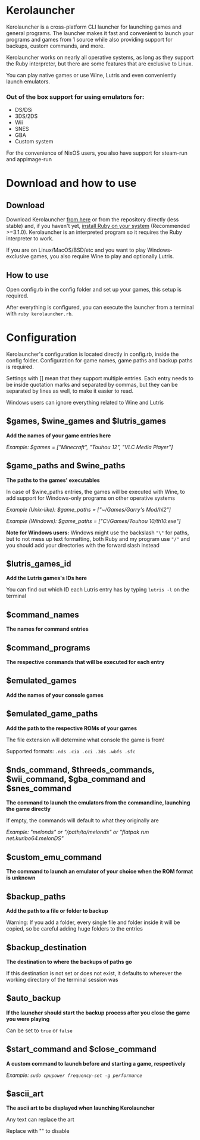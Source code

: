# Kerolauncher
Kerolauncher is a cross-platform CLI launcher for launching games and general programs. The launcher makes it fast and convenient to launch your programs and games from 1 source while also providing support for backups, custom commands, and more.

Kerolauncher works on nearly all operative systems, as long as they support the Ruby interpreter, but there are some features that are exclusive to Linux.

You can play native games or use Wine, Lutris and even conveniently launch emulators.

### Out of the box support for using emulators for:
* DS/DSi
* 3DS/2DS
* Wii
* SNES
* GBA
* Custom system

For the convenience of NixOS users, you also have support for steam-run and appimage-run

# Download and how to use
## Download
Download Kerolauncher [from here](https://github.com/spacebanana420/Kerolauncher/releases) or from the repository directly (less stable) and, if you haven't yet, [install Ruby on your system](https://www.ruby-lang.org/en/) (Recommended >=3.1.0). Kerolauncher is an interpreted program so it requires the Ruby interpreter to work.

If you are on Linux/MacOS/BSD/etc and you want to play Windows-exclusive games, you also require Wine to play and optionally Lutris.

## How to use
Open config.rb in the config folder and set up your games, this setup is required.

After everything is configured, you can execute the launcher from a terminal with ```ruby kerolauncher.rb```.

# Configuration
Kerolauncher's configuration is located directly in config.rb, inside the config folder. Configuration for game names, game paths and backup paths is required.

Settings with [] mean that they support multiple entries. Each entry needs to be inside quotation marks and separated by commas, but they can be separated by lines as well, to make it easier to read.

Windows users can ignore everything related to Wine and Lutris

## $games, $wine_games and $lutris_games
**Add the names of your game entries here**

*Example: $games = ["Minecraft", "Touhou 12", "VLC Media Player"]*

## $game_paths and $wine_paths
**The paths to the games' executables**

In case of $wine_paths entries, the games will be executed with Wine, to add support for Windows-only programs on other operative systems

*Example (Unix-like): $game_paths = ["~/Games/Garry's Mod/hl2"]*

*Example (Windows): $game_paths = ["C:/Games/Touhou 10/th10.exe"]*

**Note for Windows users:** Windows might use the backslash ```"\"``` for paths, but to not mess up text formatting, both Ruby and my program use ```"/"``` and you should add your directories with the forward slash instead 

## $lutris_games_id
**Add the Lutris games's IDs here**

You can find out which ID each Lutris entry has by typing ```lutris -l``` on the terminal

## $command_names
**The names for command entries**

## $command_programs
**The respective commands that will be executed for each entry**

## $emulated_games
**Add the names of your console games**

## $emulated_game_paths
**Add the path to the respective ROMs of your games**

The file extension will determine what console the game is from!

Supported formats: ```.nds .cia .cci .3ds .wbfs .sfc```

## $nds_command, $threeds_commands, $wii_command, $gba_command and $snes_command
**The command to launch the emulators from the commandline, launching the game directly**

If empty, the commands will default to what they originally are

*Example: "melonds" or "/path/to/melonds" or "flatpak run net.kuribo64.melonDS"*

## $custom_emu_command
**The command to launch an emulator of your choice when the ROM format is unknown**

## $backup_paths
**Add the path to a file or folder to backup**

Warning: If you add a folder, every single file and folder inside it will be copied, so be careful adding huge folders to the entries

## $backup_destination
**The destination to where the backups of paths go**

If this destination is not set or does not exist, it defaults to wherever the working directory of the terminal session was

## $auto_backup
**If the launcher should start the backup process after you close the game you were playing**

Can be set to ```true``` or ```false```

## $start_command and $close_command
**A custom command to launch before and starting a game, respectively**

*Example: ```sudo cpupower frequency-set -g performance```*

## $ascii_art
**The ascii art to be displayed when launching Kerolauncher** 

Any text can replace the art

Replace with "" to disable
